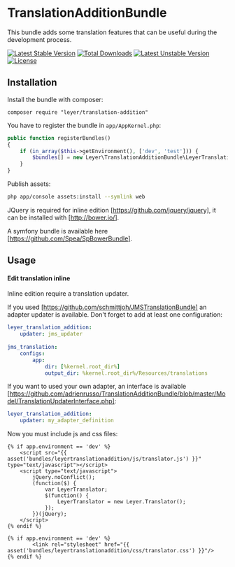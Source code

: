TranslationAdditionBundle
=========================

This bundle adds some translation features that can be useful during the development process.

[![Latest Stable Version](https://poser.pugx.org/leyer/translation-addition/v/stable.svg)](https://packagist.org/packages/leyer/translation-addition) [![Total Downloads](https://poser.pugx.org/leyer/translation-addition/downloads.svg)](https://packagist.org/packages/leyer/translation-addition) [![Latest Unstable Version](https://poser.pugx.org/leyer/translation-addition/v/unstable.svg)](https://packagist.org/packages/leyer/translation-addition) [![License](https://poser.pugx.org/leyer/translation-addition/license.svg)](https://packagist.org/packages/leyer/translation-addition)


Installation
------------

Install the bundle with composer:

    composer require "leyer/translation-addition"

You have to register the  bundle in `app/AppKernel.php`:

``` php
public function registerBundles()
{
    if (in_array($this->getEnvironment(), ['dev', 'test'])) {
        $bundles[] = new Leyer\TranslationAdditionBundle\LeyerTranslationAdditionBundle();
    }
}
```

Publish assets:

``` bash
php app/console assets:install --symlink web
```
    
JQuery is required for inline edition [https://github.com/jquery/jquery], it can be installed with [http://bower.io/].

A symfony bundle is available here [https://github.com/Spea/SpBowerBundle].
    
Usage
------------
#### Edit translation inline

Inline edition require a translation updater.

If you used [https://github.com/schmittjoh/JMSTranslationBundle] an adapter updater is available. Don't forget to add at least one configuration:

``` yaml
leyer_translation_addition:
    updater: jms_updater
    
jms_translation:
    configs:
        app:
            dir: [%kernel.root_dir%]
            output_dir: %kernel.root_dir%/Resources/translations
```

If you want to used your own adapter, an interface is available [https://github.com/adrienrusso/TranslationAdditionBundle/blob/master/Model/TranslationUpdaterInterface.php]:

``` yaml
leyer_translation_addition:
    updater: my_adapter_definition
```

Now you must include js and css files:

``` twig
{% if app.environment == 'dev' %}
    <script src="{{ asset('bundles/leyertranslationaddition/js/translator.js') }}" type="text/javascript"></script>
    <script type="text/javascript">
        jQuery.noConflict();
        (function($) {
            var LeyerTranslator;
            $(function() {
                LeyerTranslator = new Leyer.Translator();
            });
        })(jQuery);
    </script>
{% endif %}
```

``` twig
{% if app.environment == 'dev' %}
        <link rel="stylesheet" href="{{ asset('bundles/leyertranslationaddition/css/translator.css') }}"/>
{% endif %}
```
